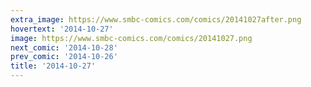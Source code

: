 ```yaml
---
extra_image: https://www.smbc-comics.com/comics/20141027after.png
hovertext: '2014-10-27'
image: https://www.smbc-comics.com/comics/20141027.png
next_comic: '2014-10-28'
prev_comic: '2014-10-26'
title: '2014-10-27'
---
```


